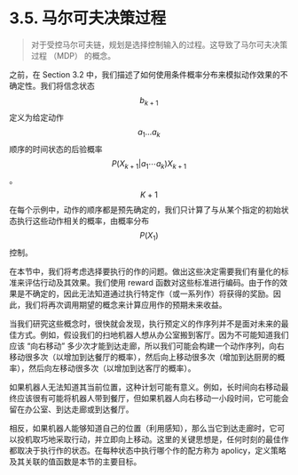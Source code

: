 # 3.5. 马尔可夫决策过程

> 对于受控马尔可夫链，规划是选择控制输入的过程。这导致了马尔可夫决策过程 （MDP） 的概念。

之前，在 Section 3.2 中，我们描述了如何使用条件概率分布来模拟动作效果的不确定性。我们将信念状态$$b_{k+1}$$定义为给定动作$$a_1 \dots a_k$$顺序的时间状态的后验概率$$P(X_{k+1}|a_1 \cdots a_k)X_{k+1}$$。\
$$K+1$$在每个示例中，动作的顺序都是预先确定的，我们只计算了与从某个指定的初始状态执行这些动作相关的概率，由概率分布$$P(X_1)$$控制。

在本节中，我们将考虑选择要执行的作的问题。做出这些决定需要我们有量化的标准来评估行动及其效果。我们使用 reward 函数对这些标准进行编码。由于作的效果是不确定的，因此无法知道通过执行特定作（或一系列作）将获得的奖励。因此，我们将再次调用期望的概念来计算应用作的预期未来收益。

当我们研究这些概念时，很快就会发现，执行预定义的作序列并不是面对未来的最佳方式。例如，假设我们的扫地机器人想从办公室搬到客厅。因为不可能知道我们应该 “向右移动” 多少次才能到达走廊，所以我们可能会构建一个动作序列，向右移动很多次（以增加到达餐厅的概率），然后向上移动很多次（增加到达厨房的概率），然后向左移动很多次（以增加到达客厅的概率）。

如果机器人无法知道其当前位置，这种计划可能有意义。例如，长时间向右移动最终应该很有可能将机器人带到餐厅，但如果机器人向右移动一小段时间，它可能会留在办公室、到达走廊或到达餐厅。

相反，如果机器人能够知道自己的位置（利用感知），那么当它到达走廊时，它可以投机取巧地采取行动，并立即向上移动。这里的关键思想是，任何时刻的最佳作都取决于执行作的状态。在每种状态中执行哪个作的配方称为 apolicy，定义策略及其关联的值函数是本节的主要目标。
